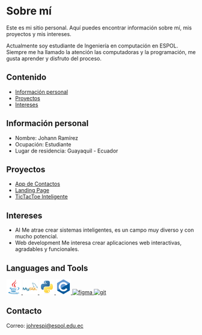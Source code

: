 # Sobre mí
Este es mi sitio personal. Aquí puedes encontrar información sobre mí, mis
proyectos y mis intereses.

Actualmente soy estudiante de Ingeniería en computación en ESPOL. Siempre me ha llamado la atención las computadoras y la programación, me gusta aprender y disfruto del proceso.

## Contenido
* [Información personal](#información-personal)
* [Proyectos](#proyectos)
* [Intereses](#intereses)
## Información personal
* Nombre: Johann Ramírez
* Ocupación: Estudiante
* Lugar de residencia: Guayaquil - Ecuador
## Proyectos
* [App de Contactos](https://github.com/Johrespi/ProyectoContactos)
* [Landing Page](https://github.com/Johrespi/landing)
* [TicTacToe Inteligente](https://github.com/danlevil/ED-G9-Proyecto)
## Intereses
* AI
  Me atrae crear sistemas inteligentes, es un campo muy diverso y con mucho potencial.
* Web development
  Me interesa crear aplicaciones web interactivas, agradables y funcionales.

## Languages and Tools
<p align="left"> <a href="https://www.java.com" target="_blank" rel="noreferrer"> <img src="https://raw.githubusercontent.com/devicons/devicon/master/icons/java/java-original.svg" alt="java" width="40" height="40"/> </a> <a href="https://www.mysql.com/" target="_blank" rel="noreferrer"> <img src="https://raw.githubusercontent.com/devicons/devicon/master/icons/mysql/mysql-original-wordmark.svg" alt="mysql" width="40" height="40"/> </a> <a href="https://www.python.org" target="_blank" rel="noreferrer"> <img src="https://raw.githubusercontent.com/devicons/devicon/master/icons/python/python-original.svg" alt="python" width="40" height="40"/> </a> <a href="https://www.cprogramming.com/" target="_blank" rel="noreferrer"> <img src="https://raw.githubusercontent.com/devicons/devicon/master/icons/c/c-original.svg" alt="c" width="40" height="40"/> </a> <a href="https://www.figma.com/" target="_blank" rel="noreferrer"> <img src="https://www.vectorlogo.zone/logos/figma/figma-icon.svg" alt="figma" width="40" height="40"/> </a> <a href="https://git-scm.com/" target="_blank" rel="noreferrer"> <img src="https://www.vectorlogo.zone/logos/git-scm/git-scm-icon.svg" alt="git" width="40" height="40"/> </a> </p>

## Contacto
Correo: johrespi@espol.edu.ec

